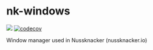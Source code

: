 # nk-windows 
![](https://github.com/JulianWielga/nk-windows/actions/workflows/node.js.yml/badge.svg)
[![codecov](https://codecov.io/gh/JulianWielga/nk-windows/branch/master/graph/badge.svg?token=HPHPJJNXPT)](https://codecov.io/gh/JulianWielga/nk-windows)


Window manager used in Nussknacker (nussknacker.io)
